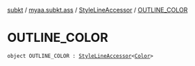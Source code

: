 [subkt](../../index.md) / [myaa.subkt.ass](../index.md) / [StyleLineAccessor](index.md) / [OUTLINE_COLOR](./-o-u-t-l-i-n-e_-c-o-l-o-r.md)

# OUTLINE_COLOR

`object OUTLINE_COLOR : `[`StyleLineAccessor`](index.md)`<`[`Color`](https://docs.oracle.com/javase/9/docs/api/java/awt/Color.html)`>`